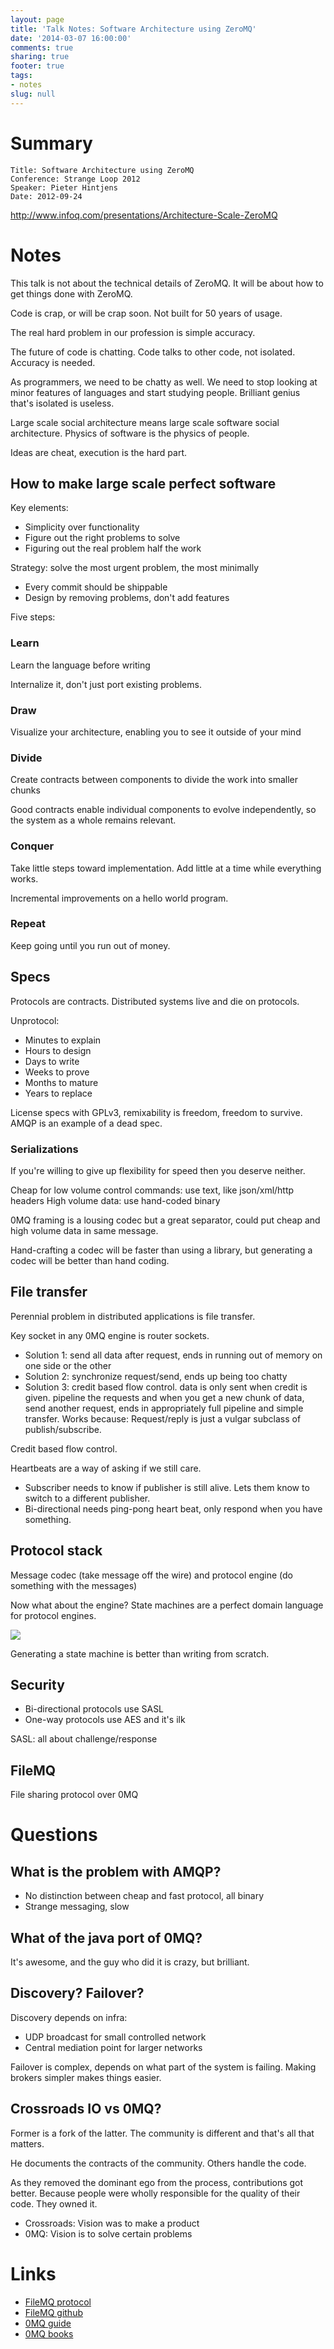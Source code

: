 ```yaml
---
layout: page
title: 'Talk Notes: Software Architecture using ZeroMQ'
date: '2014-03-07 16:00:00'
comments: true
sharing: true
footer: true
tags:
- notes
slug: null
---
```


# Summary

    Title: Software Architecture using ZeroMQ
    Conference: Strange Loop 2012
    Speaker: Pieter Hintjens
    Date: 2012-09-24

<http://www.infoq.com/presentations/Architecture-Scale-ZeroMQ>

# Notes

This talk is not about the technical details of ZeroMQ.  It will be about how to get things done with ZeroMQ.

Code is crap, or will be crap soon.  Not built for 50 years of usage.

The real hard problem in our profession is simple accuracy.

The future of code is chatting.  Code talks to other code, not isolated.  Accuracy is needed.

As programmers, we need to be chatty as well.  We need to stop looking at minor features of languages and start studying people.  Brilliant genius that's isolated is useless.

Large scale social architecture means large scale software social architecture.  Physics of software is the physics of people.

Ideas are cheat, execution is the hard part.

## How to make large scale perfect software

Key elements:

* Simplicity over functionality
* Figure out the right problems to solve
* Figuring out the real problem half the work

Strategy: solve the most urgent problem, the most minimally

* Every commit should be shippable
* Design by removing problems, don't add features

Five steps:

### Learn

Learn the language before writing

Internalize it, don't just port existing problems.

### Draw

Visualize your architecture, enabling you to see it outside of your mind

### Divide

Create contracts between components to divide the work into smaller chunks

Good contracts enable individual components to evolve independently, so the system as a whole remains relevant.

### Conquer

Take little steps toward implementation.  Add little at a time while everything works.

Incremental improvements on a hello world program.

### Repeat

Keep going until you run out of money.

## Specs

Protocols are contracts.  Distributed systems live and die on protocols.

Unprotocol:

* Minutes to explain
* Hours to design
* Days to write
* Weeks to prove
* Months to mature
* Years to replace

License specs with GPLv3, remixability is freedom, freedom to survive.  AMQP is an example of a dead spec.

### Serializations

If you're willing to give up flexibility for speed then you deserve neither.

Cheap for low volume control commands: use text, like json/xml/http headers
High volume data: use hand-coded binary

0MQ framing is a lousing codec but a great separator, could put cheap and high volume data in same message.

Hand-crafting a codec will be faster than using a library, but generating a codec will be better than hand coding.

## File transfer

Perennial problem in distributed applications is file transfer.

Key socket in any 0MQ engine is router sockets.

* Solution 1: send all data after request, ends in running out of memory on one side or the other
* Solution 2: synchronize request/send, ends up being too chatty
* Solution 3: credit based flow control.  data is only sent when credit is given. pipeline the requests and when you get a new chunk of data, send another request, ends in appropriately full pipeline and simple transfer.  Works because: Request/reply is just a vulgar subclass of publish/subscribe.

Credit based flow control.  

Heartbeats are a way of asking if we still care.

* Subscriber needs to know if publisher is still alive.  Lets them know to switch to a different publisher.
* Bi-directional needs ping-pong heart beat, only respond when you have something.

## Protocol stack

Message codec (take message off the wire) and protocol engine (do something with the messages)

Now what about the engine?  State machines are a perfect domain language for protocol engines.

![](state_machines.png)

Generating a state machine is better than writing from scratch.

## Security

* Bi-directional protocols use SASL
* One-way protocols use AES and it's ilk

SASL: all about challenge/response

## FileMQ

File sharing protocol over 0MQ

# Questions

## What is the problem with AMQP?

* No distinction between cheap and fast protocol, all binary
* Strange messaging, slow

## What of the java port of 0MQ?

It's awesome, and the guy who did it is crazy, but brilliant.

## Discovery? Failover?

Discovery depends on infra:

* UDP broadcast for small controlled network
* Central mediation point for larger networks

Failover is complex, depends on what part of the system is failing.  Making brokers simpler makes things easier.

## Crossroads IO vs 0MQ?

Former is a fork of the latter.  The community is different and that's all that matters.

He documents the contracts of the community.  Others handle the code.

As they removed the dominant ego from the process, contributions got better.  Because people were wholly responsible for the quality of their code.  They owned it.

* Crossroads: Vision was to make a product
* 0MQ: Vision is to solve certain problems

# Links

* [FileMQ protocol](http://rfc.zeromq.org/spec:19)
* [FileMQ github](https://github.com/zeromq/filemq)
* [0MQ guide](http://zguide.zeromq.org/page:all)
* [0MQ books](http://zeromq.org/intro:books)

